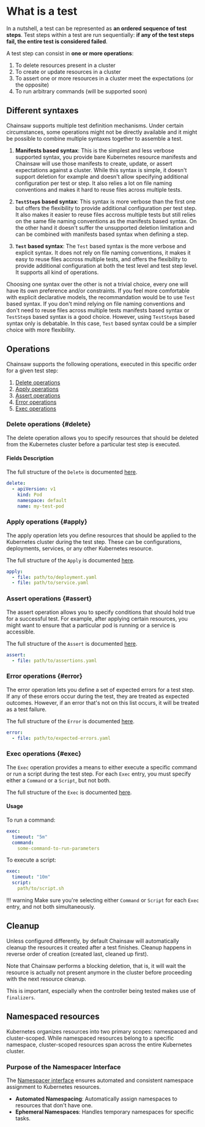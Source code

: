 # What is a test

In a nutshell, a test can be represented as **an ordered sequence of test steps**. Test steps within a test are run sequentially: **if any of the test steps fail, the entire test is considered failed**.

A test step can consist in **one or more operations**:

1. To delete resources present in a cluster
1. To create or update resources in a cluster
1. To assert one or more resources in a cluster meet the expectations (or the opposite)
1. To run arbitrary commands (will be supported soon)

## Different syntaxes

Chainsaw supports multiple test definition mechanisms. Under certain circumstances, some operations might not be directly available and it might be possible to combine multiple syntaxes together to assemble a test.

1. **Manifests based syntax**:
This is the simplest and less verbose supported syntax, you provide bare Kubernetes resource manifests and Chainsaw will use those manifests to create, update, or assert expectations against a cluster.
While this syntax is simple, it doesn't support deletion for example and doesn't allow specifying additional configuration per test or step.
It also relies a lot on file naming conventions and makes it hard to reuse files across multiple tests.

1. **`TestStep`s based syntax**:
This syntax is more verbose than the first one but offers the flexibility to provide additional configuration per test step.
It also makes it easier to reuse files accross multiple tests but still relies on the same file naming conventions as the manifests based syntax.
On the other hand it doesn't suffer the unsupported deletion limitation and can be combined with manifests based syntax when defining a step.

1. **`Test` based syntax**:
The `Test` based syntax is the more verbose and explicit syntax. It does not rely on file naming conventions, it makes it easy to reuse files accross multiple tests, and offers the flexibility to provide additional configuration at both the test level and test step level.
It supports all kind of operations.

Choosing one syntax over the other is not a trivial choice, every one will have its own preference and/or constraints.
If you feel more comfortable with explicit declarative models, the recommandation would be to use `Test` based syntax.
If you don't mind relying on file naming conventions and don't need to reuse files across multiple tests manifests based syntax or `TestStep`s based syntax is a good choice.
However, using `TestStep`s based syntax only is debatable. In this case, `Test` based syntax could be a simpler choice with more flexibility.

## Operations

Chainsaw supports the following operations, executed in this specific order for a given test step:

1. [Delete operations](#delete)
2. [Apply operations](#apply)
3. [Assert operations](#assert)
4. [Error operations](#error)
5. [Exec operations](#exec)

### Delete operations   {#delete}

The delete operation allows you to specify resources that should be deleted from the Kubernetes cluster before a particular test step is executed.

#### Fields Description

The full structure of the `Delete` is documented [here](../apis/chainsaw.v1alpha1.md#chainsaw-kyverno-io-v1alpha1-Delete).

```yaml
delete:
  - apiVersion: v1
    kind: Pod
    namespace: default
    name: my-test-pod
```

### Apply operations    {#apply}

The apply operation lets you define resources that should be applied to the Kubernetes cluster during the test step. These can be configurations, deployments, services, or any other Kubernetes resource.

The full structure of the `Apply` is documented [here](../apis/chainsaw.v1alpha1.md#chainsaw-kyverno-io-v1alpha1-Apply).

```yaml
apply:
  - file: path/to/deployment.yaml
  - file: path/to/service.yaml
```

### Assert operations   {#assert}

The assert operation allows you to specify conditions that should hold true for a successful test. For example, after applying certain resources, you might want to ensure that a particular pod is running or a service is accessible.

The full structure of the `Assert` is documented [here](../apis/chainsaw.v1alpha1.md#chainsaw-kyverno-io-v1alpha1-Assert).

```yaml
assert:
  - file: path/to/assertions.yaml  
```

### Error operations    {#error}

The error operation lets you define a set of expected errors for a test step. If any of these errors occur during the test, they are treated as expected outcomes. However, if an error that's not on this list occurs, it will be treated as a test failure.

The full structure of the `Error` is documented [here](../apis/chainsaw.v1alpha1.md#chainsaw-kyverno-io-v1alpha1-Error).

```yaml
error:
  - file: path/to/expected-errors.yaml
```

### Exec operations {#exec}

The `Exec` operation provides a means to either execute a specific command or run a script during the test step. For each `Exec` entry, you must specify either a `Command` or a `Script`, but not both.

The full structure of the `Exec` is documented [here](../apis/chainsaw.v1alpha1.md#chainsaw-kyverno-io-v1alpha1-Exec).

#### Usage

To run a command:

```yaml
exec:
  timeout: "5m"
  command:
    some-command-to-run-parameters
```

To execute a script:

```yaml
exec:
  timeout: "10m"
  script:
    path/to/script.sh
```

!!! warning
    Make sure you're selecting either `Command` or `Script` for each `Exec` entry, and not both simultaneously.

## Cleanup

Unless configured differently, by default Chainsaw will automatically cleanup the resources it created after a test finishes.
Cleanup happens in reverse order of creation (created last, cleaned up first).

Note that Chainsaw performs a blocking deletion, that is, it will wait the resource is actually not present anymore in the cluster before proceeding with the next resource cleanup.

This is important, especially when the controller being tested makes use of `finalizers`.

## Namespaced resources

Kubernetes organizes resources into two primary scopes: namespaced and cluster-scoped. While namespaced resources belong to a specific namespace, cluster-scoped resources span across the entire Kubernetes cluster.

### Purpose of the Namespacer Interface

The [Namespacer interface](https://github.com/kyverno/chainsaw/blob/main/pkg/runner/namespacer/namespacer.go#L8) ensures automated and consistent namespace assignment to Kubernetes resources.

- **Automated Namespacing**: Automatically assign namespaces to resources that don't have one.
- **Ephemeral Namespaces**: Handles temporary namespaces for specific tasks.
